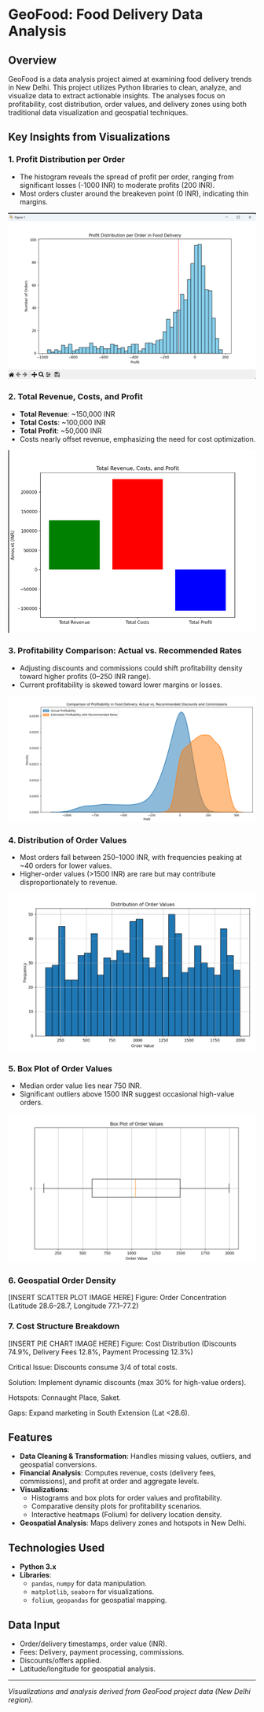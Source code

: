 # GeoFood: Food Delivery Data Analysis  

## Overview  
GeoFood is a data analysis project aimed at examining food delivery trends in New Delhi. This project utilizes Python libraries to clean, analyze, and visualize data to extract actionable insights. The analyses focus on profitability, cost distribution, order values, and delivery zones using both traditional data visualization and geospatial techniques.  

## Key Insights from Visualizations  

### 1. Profit Distribution per Order  
- The histogram reveals the spread of profit per order, ranging from significant losses (-1000 INR) to moderate profits (200 INR).  
- Most orders cluster around the breakeven point (0 INR), indicating thin margins.  

![Profit Distribution per Order](https://github.com/Adityasubhaditya/geofood/blob/main/Screenshot%202025-05-23%20192138.png?raw=true)  

### 2. Total Revenue, Costs, and Profit  
- **Total Revenue**: ~150,000 INR  
- **Total Costs**: ~100,000 INR  
- **Total Profit**: ~50,000 INR  
- Costs nearly offset revenue, emphasizing the need for cost optimization.  

![Total Financial Metrics](https://github.com/Adityasubhaditya/geofood/blob/main/Screenshot%202025-05-23%20192240.png?raw=true)  

### 3. Profitability Comparison: Actual vs. Recommended Rates  
- Adjusting discounts and commissions could shift profitability density toward higher profits (0–250 INR range).  
- Current profitability is skewed toward lower margins or losses.  

![Profitability Comparison](https://github.com/Adityasubhaditya/geofood/blob/main/Screenshot%202025-05-23%20192304.png?raw=true)  

### 4. Distribution of Order Values  
- Most orders fall between 250–1000 INR, with frequencies peaking at ~40 orders for lower values.  
- Higher-order values (>1500 INR) are rare but may contribute disproportionately to revenue.  

![Order Value Distribution](https://github.com/Adityasubhaditya/geofood/blob/main/Screenshot%202025-05-23%20192326.png?raw=true)  

### 5. Box Plot of Order Values  
- Median order value lies near 750 INR.  
- Significant outliers above 1500 INR suggest occasional high-value orders.  

![Order Value Box Plot](https://github.com/Adityasubhaditya/geofood/blob/main/Screenshot%202025-05-23%20192405.png?raw=true)  

### 6. Geospatial Order Density
[INSERT SCATTER PLOT IMAGE HERE]
Figure: Order Concentration (Latitude 28.6–28.7, Longitude 77.1–77.2)

### 7. Cost Structure Breakdown
[INSERT PIE CHART IMAGE HERE]
Figure: Cost Distribution (Discounts 74.9%, Delivery Fees 12.8%, Payment Processing 12.3%)

Critical Issue: Discounts consume 3/4 of total costs.

Solution: Implement dynamic discounts (max 30% for high-value orders).





Hotspots: Connaught Place, Saket.

Gaps: Expand marketing in South Extension (Lat <28.6).

## Features  
- **Data Cleaning & Transformation**: Handles missing values, outliers, and geospatial conversions.  
- **Financial Analysis**: Computes revenue, costs (delivery fees, commissions), and profit at order and aggregate levels.  
- **Visualizations**:  
  - Histograms and box plots for order values and profitability.  
  - Comparative density plots for profitability scenarios.  
  - Interactive heatmaps (Folium) for delivery location density.  
- **Geospatial Analysis**: Maps delivery zones and hotspots in New Delhi.  

## Technologies Used  
- **Python 3.x**  
- **Libraries**:  
  - `pandas`, `numpy` for data manipulation.  
  - `matplotlib`, `seaborn` for visualizations.  
  - `folium`, `geopandas` for geospatial mapping.  

## Data Input  
- Order/delivery timestamps, order value (INR).  
- Fees: Delivery, payment processing, commissions.  
- Discounts/offers applied.  
- Latitude/longitude for geospatial analysis.  



---  
*Visualizations and analysis derived from GeoFood project data (New Delhi region).*
